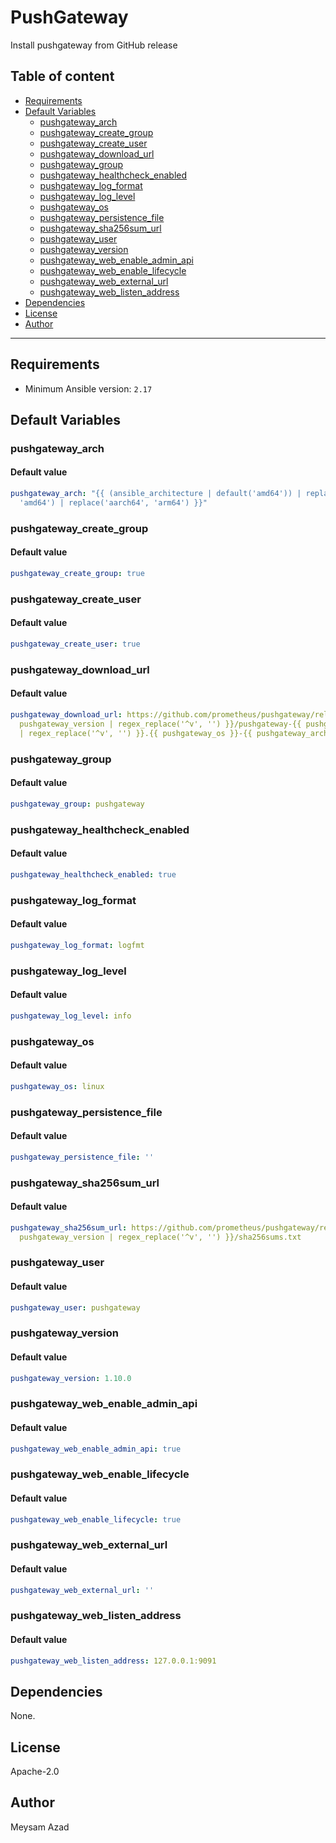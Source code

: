 # PushGateway

Install pushgateway from GitHub release

## Table of content

- [Requirements](#requirements)
- [Default Variables](#default-variables)
  - [pushgateway_arch](#pushgateway_arch)
  - [pushgateway_create_group](#pushgateway_create_group)
  - [pushgateway_create_user](#pushgateway_create_user)
  - [pushgateway_download_url](#pushgateway_download_url)
  - [pushgateway_group](#pushgateway_group)
  - [pushgateway_healthcheck_enabled](#pushgateway_healthcheck_enabled)
  - [pushgateway_log_format](#pushgateway_log_format)
  - [pushgateway_log_level](#pushgateway_log_level)
  - [pushgateway_os](#pushgateway_os)
  - [pushgateway_persistence_file](#pushgateway_persistence_file)
  - [pushgateway_sha256sum_url](#pushgateway_sha256sum_url)
  - [pushgateway_user](#pushgateway_user)
  - [pushgateway_version](#pushgateway_version)
  - [pushgateway_web_enable_admin_api](#pushgateway_web_enable_admin_api)
  - [pushgateway_web_enable_lifecycle](#pushgateway_web_enable_lifecycle)
  - [pushgateway_web_external_url](#pushgateway_web_external_url)
  - [pushgateway_web_listen_address](#pushgateway_web_listen_address)
- [Dependencies](#dependencies)
- [License](#license)
- [Author](#author)

---

## Requirements

- Minimum Ansible version: `2.17`

## Default Variables

### pushgateway_arch

#### Default value

```YAML
pushgateway_arch: "{{ (ansible_architecture | default('amd64')) | replace('x86_64',
  'amd64') | replace('aarch64', 'arm64') }}"
```

### pushgateway_create_group

#### Default value

```YAML
pushgateway_create_group: true
```

### pushgateway_create_user

#### Default value

```YAML
pushgateway_create_user: true
```

### pushgateway_download_url

#### Default value

```YAML
pushgateway_download_url: https://github.com/prometheus/pushgateway/releases/download/v{{
  pushgateway_version | regex_replace('^v', '') }}/pushgateway-{{ pushgateway_version
  | regex_replace('^v', '') }}.{{ pushgateway_os }}-{{ pushgateway_arch }}.tar.gz
```

### pushgateway_group

#### Default value

```YAML
pushgateway_group: pushgateway
```

### pushgateway_healthcheck_enabled

#### Default value

```YAML
pushgateway_healthcheck_enabled: true
```

### pushgateway_log_format

#### Default value

```YAML
pushgateway_log_format: logfmt
```

### pushgateway_log_level

#### Default value

```YAML
pushgateway_log_level: info
```

### pushgateway_os

#### Default value

```YAML
pushgateway_os: linux
```

### pushgateway_persistence_file

#### Default value

```YAML
pushgateway_persistence_file: ''
```

### pushgateway_sha256sum_url

#### Default value

```YAML
pushgateway_sha256sum_url: https://github.com/prometheus/pushgateway/releases/download/v{{
  pushgateway_version | regex_replace('^v', '') }}/sha256sums.txt
```

### pushgateway_user

#### Default value

```YAML
pushgateway_user: pushgateway
```

### pushgateway_version

#### Default value

```YAML
pushgateway_version: 1.10.0
```

### pushgateway_web_enable_admin_api

#### Default value

```YAML
pushgateway_web_enable_admin_api: true
```

### pushgateway_web_enable_lifecycle

#### Default value

```YAML
pushgateway_web_enable_lifecycle: true
```

### pushgateway_web_external_url

#### Default value

```YAML
pushgateway_web_external_url: ''
```

### pushgateway_web_listen_address

#### Default value

```YAML
pushgateway_web_listen_address: 127.0.0.1:9091
```



## Dependencies

None.

## License

Apache-2.0

## Author

Meysam Azad

